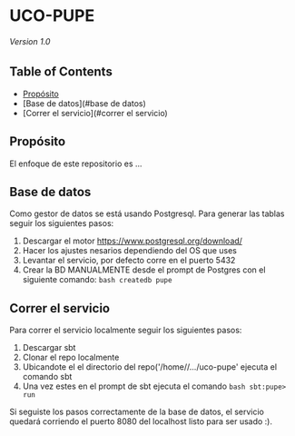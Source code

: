 # UCO-PUPE
###### Version 1.0

## Table of Contents

* [Propósito](#propósito)
* [Base de datos](#base de datos)
* [Correr el servicio](#correr el servicio)

## Propósito
El enfoque de este repositorio es ...

## Base de datos
Como gestor de datos se está usando Postgresql.
Para generar las tablas seguir los siguientes pasos:
1. Descargar el motor https://www.postgresql.org/download/
2. Hacer los ajustes nesarios dependiendo del OS que uses
3. Levantar el servicio, por defecto corre en el puerto 5432
4. Crear la BD MANUALMENTE desde el prompt de Postgres con el siguiente comando: ```bash createdb pupe```

## Correr el servicio

Para correr el servicio localmente seguir los siguientes pasos:
1. Descargar sbt
2. Clonar el repo localmente
3. Ubicandote el el directorio del repo('/home/<user>/.../uco-pupe' ejecuta el comando sbt
4. Una vez estes en el prompt de sbt ejecuta el comando ```bash sbt:pupe> run ```

Si seguiste los pasos correctamente de la base de datos, el servicio quedará corriendo el puerto 8080 del localhost listo para ser usado :).
